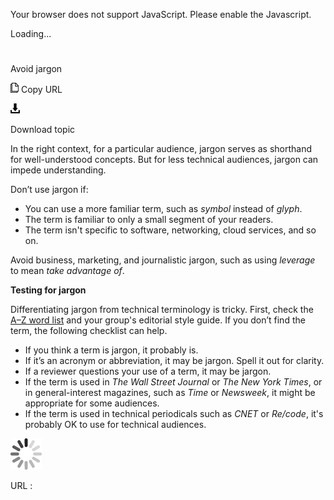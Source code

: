 Your browser does not support JavaScript. Please enable the Javascript.

Loading...

# 

Avoid jargon

![Copy URL](avoid-jargon_files/Copy.png)
Copy URL

![Download](avoid-jargon_files/Download.png)

Download topic

In
the right context, for a particular audience, jargon serves as
shorthand for well-understood concepts. But for less technical
audiences, jargon can impede understanding. 

Don’t use jargon if: 

  - You can use a more familiar term, such as *symbol* instead of *glyph*.
  - The term is familiar to only a small segment of your readers.
  - The term isn't specific to software, networking, cloud services, and so on. 

Avoid business, marketing, and journalistic jargon, such as using *leverage* to mean *take advantage of*. 

**Testing for jargon**

Differentiating jargon from technical terminology is tricky. First, check the [A–Z word list](https://worldready.cloudapp.net/Styleguide/Read?id=2700&topicid=25512) and your group's editorial style guide. If you don’t find the term, the following checklist can help.

  - If you think a term is jargon, it probably is. 
  - If it’s an acronym or abbreviation, it may be jargon. Spell it out for clarity.
  - If a reviewer questions your use of a term, it may be jargon.
  - If the term is used in *The Wall Street Journal* or *The New York Times*, or in general-interest magazines, such as *Time* or *Newsweek*, it might be appropriate for some audiences.
  - If the term is used in technical periodicals such as *CNET* or *Re/code*, it's probably OK to use for technical audiences.

![In progress](avoid-jargon_files/activity-large.gif)

URL :
